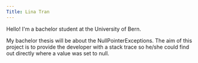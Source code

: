 ```yaml
---
Title: Lina Tran
---
```


Hello! I'm a bachelor student at the University of Bern.

My bachelor thesis will be about the NullPointerExceptions. The aim of this project is to provide the developer with a stack trace so he/she could find out directly where a value was set to null.
